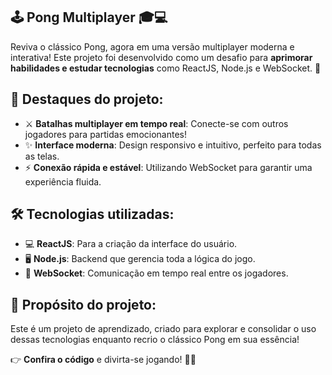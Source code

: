 ## 🕹️ Pong Multiplayer 🎓💻

Reviva o clássico Pong, agora em uma versão multiplayer moderna e interativa! Este projeto foi desenvolvido como um desafio para **aprimorar habilidades e estudar tecnologias** como ReactJS, Node.js e WebSocket. 🚀

## 🌟 Destaques do projeto:
- ⚔️ **Batalhas multiplayer em tempo real**: Conecte-se com outros jogadores para partidas emocionantes!
- ✨ **Interface moderna**: Design responsivo e intuitivo, perfeito para todas as telas.
- ⚡ **Conexão rápida e estável**: Utilizando WebSocket para garantir uma experiência fluida.

## 🛠️ Tecnologias utilizadas:
- 💻 **ReactJS**: Para a criação da interface do usuário.
- 🖥️ **Node.js**: Backend que gerencia toda a lógica do jogo.
- 🔗 **WebSocket**: Comunicação em tempo real entre os jogadores.

## 🎯 Propósito do projeto:
Este é um projeto de aprendizado, criado para explorar e consolidar o uso dessas tecnologias enquanto recrio o clássico Pong em sua essência!

👉 **Confira o código** e divirta-se jogando! 🏓✨
